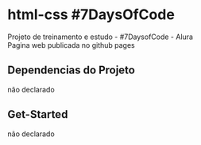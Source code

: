# html-css #7DaysOfCode

Projeto de treinamento e estudo - #7DaysofCode - Alura  
Pagina web publicada no github pages

## Dependencias do Projeto 
 
não declarado  

## Get-Started

não declarado

